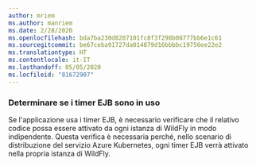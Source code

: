 ```yaml
---
author: mriem
ms.author: manriem
ms.date: 2/28/2020
ms.openlocfilehash: bda7ba230d8287101fc8f3f298b08777bb6e1c61
ms.sourcegitcommit: be67ceba91727da014879d16bbbbc19756ee22e2
ms.translationtype: HT
ms.contentlocale: it-IT
ms.lasthandoff: 05/05/2020
ms.locfileid: "81672907"
---
```

### <a name="determine-whether-ejb-timers-are-in-use"></a>Determinare se i timer EJB sono in uso

Se l'applicazione usa i timer EJB, è necessario verificare che il relativo codice possa essere attivato da ogni istanza di WildFly in modo indipendente. Questa verifica è necessaria perché, nello scenario di distribuzione del servizio Azure Kubernetes, ogni timer EJB verrà attivato nella propria istanza di WildFly.
